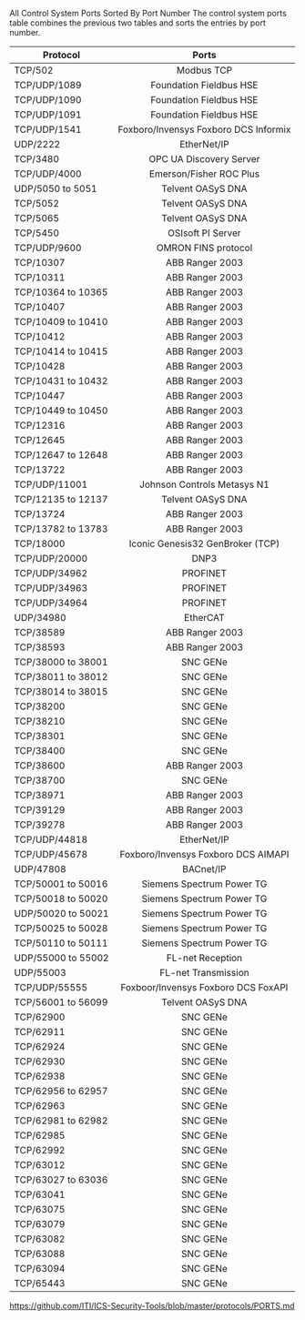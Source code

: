 All Control System Ports Sorted By Port Number
The control system ports table combines the previous two tables and sorts the entries by port number.

|Protocol|Ports|
|---|:-:|
|TCP/502|Modbus TCP|
|TCP/UDP/1089|Foundation Fieldbus HSE|
|TCP/UDP/1090|Foundation Fieldbus HSE|
|TCP/UDP/1091|Foundation Fieldbus HSE|
|TCP/UDP/1541|Foxboro/Invensys Foxboro DCS Informix|
|UDP/2222|EtherNet/IP|
|TCP/3480|OPC UA Discovery Server|
|TCP/UDP/4000|Emerson/Fisher ROC Plus|
|UDP/5050 to 5051|Telvent OASyS DNA|
|TCP/5052|Telvent OASyS DNA|
|TCP/5065|Telvent OASyS DNA|
|TCP/5450|OSIsoft PI Server|
|TCP/UDP/9600|OMRON FINS protocol|
|TCP/10307|ABB Ranger 2003|
|TCP/10311|ABB Ranger 2003|
|TCP/10364 to 10365|ABB Ranger 2003|
|TCP/10407|ABB Ranger 2003|
|TCP/10409 to 10410|ABB Ranger 2003|
|TCP/10412|ABB Ranger 2003|
|TCP/10414 to 10415|ABB Ranger 2003|
|TCP/10428|ABB Ranger 2003|
|TCP/10431 to 10432|ABB Ranger 2003|
|TCP/10447|ABB Ranger 2003|
|TCP/10449 to 10450|ABB Ranger 2003|
|TCP/12316|ABB Ranger 2003|
|TCP/12645|ABB Ranger 2003|
|TCP/12647 to 12648|ABB Ranger 2003|
|TCP/13722|ABB Ranger 2003|
|TCP/UDP/11001|Johnson Controls Metasys N1|
|TCP/12135 to 12137|Telvent OASyS DNA|
|TCP/13724|ABB Ranger 2003|
|TCP/13782 to 13783|ABB Ranger 2003|
|TCP/18000|Iconic Genesis32 GenBroker (TCP)|
|TCP/UDP/20000|DNP3|
|TCP/UDP/34962|PROFINET|
|TCP/UDP/34963|PROFINET|
|TCP/UDP/34964|PROFINET|
|UDP/34980|EtherCAT|
|TCP/38589|ABB Ranger 2003|
|TCP/38593|ABB Ranger 2003|
|TCP/38000 to 38001|SNC GENe|
|TCP/38011 to 38012|SNC GENe|
|TCP/38014 to 38015|SNC GENe|
|TCP/38200|SNC GENe|
|TCP/38210|SNC GENe|
|TCP/38301|SNC GENe|
|TCP/38400|SNC GENe|
|TCP/38600|ABB Ranger 2003|
|TCP/38700|SNC GENe|
|TCP/38971|ABB Ranger 2003|
|TCP/39129|ABB Ranger 2003|
|TCP/39278|ABB Ranger 2003|
|TCP/UDP/44818|EtherNet/IP|
|TCP/UDP/45678|Foxboro/Invensys Foxboro DCS AIMAPI|
|UDP/47808|BACnet/IP|
|TCP/50001 to 50016|Siemens Spectrum Power TG|
|TCP/50018 to 50020|Siemens Spectrum Power TG|
|UDP/50020 to 50021|Siemens Spectrum Power TG|
|TCP/50025 to 50028|Siemens Spectrum Power TG|
|TCP/50110 to 50111|Siemens Spectrum Power TG|
|UDP/55000 to 55002|FL-net Reception|
|UDP/55003|FL-net Transmission|
|TCP/UDP/55555|Foxboor/Invensys Foxboro DCS FoxAPI|
|TCP/56001 to 56099|Telvent OASyS DNA|
|TCP/62900|SNC GENe|
|TCP/62911|SNC GENe|
|TCP/62924|SNC GENe|
|TCP/62930|SNC GENe|
|TCP/62938|SNC GENe|
|TCP/62956 to 62957|SNC GENe|
|TCP/62963|SNC GENe|
|TCP/62981 to 62982|SNC GENe|
|TCP/62985|SNC GENe|
|TCP/62992|SNC GENe|
|TCP/63012|SNC GENe|
|TCP/63027 to 63036|SNC GENe|
|TCP/63041|SNC GENe|
|TCP/63075|SNC GENe|
|TCP/63079|SNC GENe|
|TCP/63082|SNC GENe|
|TCP/63088|SNC GENe|
|TCP/63094|SNC GENe|
|TCP/65443|SNC GENe|
https://github.com/ITI/ICS-Security-Tools/blob/master/protocols/PORTS.md


